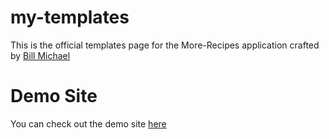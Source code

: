 # my-templates

This is the official templates page for the More-Recipes application crafted by [Bill Michael](https://fiveninedeveloper.000webhostapp.com)

#  Demo Site

You can check out the demo site [here](https://billmike.github.io/my-templates)
